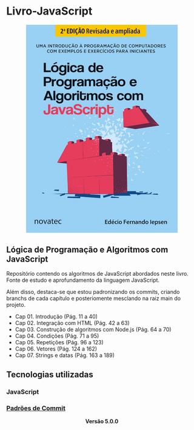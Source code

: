 # Livro-JavaScript

<p align="center"><img src="img/java-script.jpg" width="400"></p>

## Lógica de Programação e Algoritmos com JavaScript

Repositório contendo os algoritmos de JavaScript abordados neste livro. 
Fonte de estudo e aprofundamento da linguagem JavaScript. 

Além disso, destaca-se que estou padronizando os commits, criando branchs de cada capítulo e posteriomente mesclando na raiz main do projeto. 

- Cap 01. Introdução (Pág. 11 a 40)
- Cap 02. Integração com HTML (Pág. 42 a 63)
- Cap 03. Construção de algoritmos com Node.js (Pág. 64 a 70)
- Cap 04. Condições (Pág. 71 a 95)
- Cap 05. Repetições (Pág. 96 a 123)
- Cap 06. Vetores (Pág. 124 a 162)
- Cap 07. Strings e datas (Pág. 163 a 189)

## Tecnologias utilizadas

### JavaScript

### [Padrões de Commit](https://github.com/iuricode/padroes-de-commits)

<p align="center"><b>Versão 5.0.0</b></p>